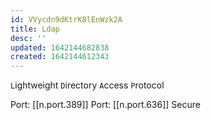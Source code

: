 ```yaml
---
id: VVycdn9dKtrK8lEnWzk2A
title: Ldap
desc: ''
updated: 1642144682838
created: 1642144612343
---
```


`L`ightweight `D`irectory `A`ccess `P`rotocol

Port: [[n.port.389]]
Port: [[n.port.636]] Secure

